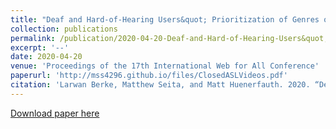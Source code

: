 ```yaml
---
title: "Deaf and Hard-of-Hearing Users&quot; Prioritization of Genres of Online Video Content Requiring Accurate Captions"
collection: publications
permalink: /publication/2020-04-20-Deaf-and-Hard-of-Hearing-Users&quot;-Prioritization-of-Genres-of-Online-Video-Content-Requiring-Accurate-Captions
excerpt: '--'
date: 2020-04-20
venue: 'Proceedings of the 17th International Web for All Conference'
paperurl: 'http://mss4296.github.io/files/ClosedASLVideos.pdf'
citation: 'Larwan Berke, Matthew Seita, and Matt Huenerfauth. 2020. “Deaf and Hard-of-Hearing Users&quot; Prioritization of Genres of Online Video Content Requiring Accurate Captions.” In Proceedings of the 17th International Web for All Conference (W4A &quot;20). Association for Computing Machinery, New York, NY, USA, Article 3, 1–12.'
---
```


[Download paper here](http://mss4296.github.io/files/DHHPrioritizationOfGenres.pdf)
